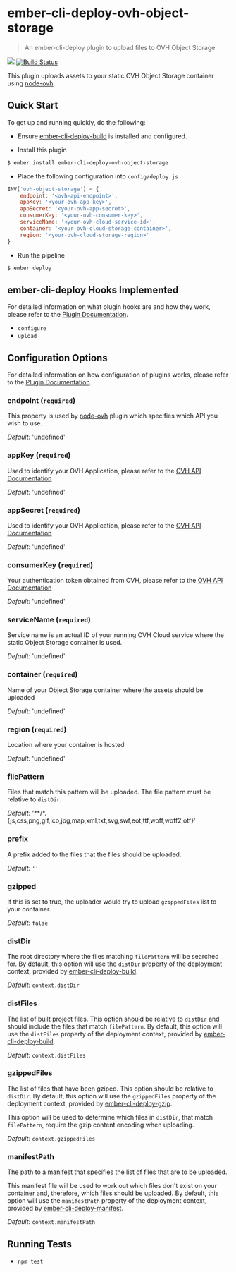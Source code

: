 # ember-cli-deploy-ovh-object-storage

> An ember-cli-deploy plugin to upload files to OVH Object Storage

[![](https://ember-cli-deploy.github.io/ember-cli-deploy-version-badges/plugins/ember-cli-deploy-s3.svg)](http://ember-cli-deploy.github.io/ember-cli-deploy-version-badges/) [![Build Status](https://travis-ci.org/vladaspasic/ember-cli-deploy-ovh-object-storage.svg?branch=master)](https://travis-ci.org/vladaspasic/ember-cli-deploy-ovh-object-storage)

This plugin uploads assets to your static OVH Object Storage container using [node-ovh](https://github.com/ovh/node-ovh).

## Quick Start

To get up and running quickly, do the following:

- Ensure [ember-cli-deploy-build](https://github.com/ember-cli-deploy/ember-cli-deploy-build) is installed and configured.

- Install this plugin

```bash
$ ember install ember-cli-deploy-ovh-object-storage
```

- Place the following configuration into `config/deploy.js`

```javascript
ENV['ovh-object-storage'] = {
    endpoint: '<ovh-api-endpoint>',
    appKey: '<your-ovh-app-key>',
    appSecret: '<your-ovh-app-secret>',
    consumerKey: '<your-ovh-consumer-key>',
    serviceName: '<your-ovh-cloud-service-id>',
    container: '<your-ovh-cloud-storage-container>',
    region: '<your-ovh-cloud-storage-region>'
}
```

- Run the pipeline

```bash
$ ember deploy
```

## ember-cli-deploy Hooks Implemented

For detailed information on what plugin hooks are and how they work, please refer to the [Plugin Documentation](http://ember-cli-deploy.com/plugins/).

- `configure`
- `upload`

## Configuration Options

For detailed information on how configuration of plugins works, please refer to the [Plugin Documentation](http://ember-cli-deploy.com/plugins/).

### endpoint (`required`)
This property is used by [node-ovh](https://github.com/ovh/node-ovh) plugin which specifies which API you wish to use.

*Default:* 'undefined'

### appKey (`required`)
Used to identify your OVH Application, please refer to the [OVH API Documentation][1]

*Default:* 'undefined'

### appSecret (`required`)
Used to identify your OVH Application, please refer to the [OVH API Documentation][1]

*Default:* 'undefined'

### consumerKey (`required`)
Your authentication token obtained from OVH, please refer to the [OVH API Documentation][1]

*Default:* 'undefined'

### serviceName (`required`)
Service name is an actual ID of your running OVH Cloud service where the static Object Storage container is used.

*Default:* 'undefined'

### container (`required`)
Name of your Object Storage container where the assets should be uploaded

*Default:* 'undefined'

### region (`required`)
Location where your container is hosted

*Default:* 'undefined'

### filePattern
Files that match this pattern will be uploaded. The file pattern must be relative to `distDir`.

*Default:* '\*\*/\*.{js,css,png,gif,ico,jpg,map,xml,txt,svg,swf,eot,ttf,woff,woff2,otf}'

### prefix
A prefix added to the files that the files should be uploaded.

*Default:* `''`

### gzipped
If this is set to true, the uploader would try to upload `gzippedFiles` list to your container.

*Default:* `false`

### distDir
The root directory where the files matching `filePattern` will be searched for. By default, this option will use the `distDir` property of the deployment context, provided by [ember-cli-deploy-build][2].

*Default:* `context.distDir`

### distFiles
The list of built project files. This option should be relative to `distDir` and should include the files that match `filePattern`. By default, this option will use the `distFiles` property of the deployment context, provided by [ember-cli-deploy-build][2].

*Default:* `context.distFiles`

### gzippedFiles
The list of files that have been gziped. This option should be relative to `distDir`. By default, this option will use the `gzippedFiles` property of the deployment context, provided by [ember-cli-deploy-gzip][3].

This option will be used to determine which files in `distDir`, that match `filePattern`, require the gzip content encoding when uploading.

*Default:* `context.gzippedFiles`

### manifestPath
The path to a manifest that specifies the list of files that are to be uploaded.

This manifest file will be used to work out which files don't exist on your container and, therefore, which files should be uploaded. By default, this option will use the `manifestPath` property of the deployment context, provided by [ember-cli-deploy-manifest][4].

*Default:* `context.manifestPath`

## Running Tests

- `npm test`

[1]: https://api.ovh.com/g934.first_step_with_api
[2]: https://github.com/ember-cli-deploy/ember-cli-deploy-build "ember-cli-deploy-build"
[3]: https://github.com/lukemelia/ember-cli-deploy-gzip "ember-cli-deploy-gzip"
[4]: https://github.com/lukemelia/ember-cli-deploy-manifest "ember-cli-deploy-manifest"
